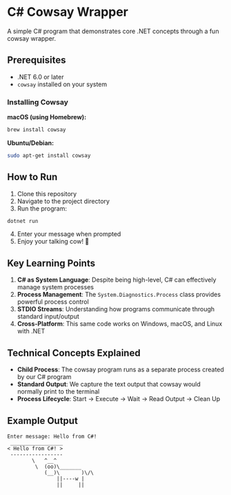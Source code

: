 # C# Cowsay Wrapper

A simple C# program that demonstrates core .NET concepts through a fun cowsay wrapper.

## Prerequisites

- .NET 6.0 or later
- `cowsay` installed on your system

### Installing Cowsay

**macOS (using Homebrew):**

```bash
brew install cowsay
```

**Ubuntu/Debian:**

```bash
sudo apt-get install cowsay
```

## How to Run

1. Clone this repository
2. Navigate to the project directory
3. Run the program:

```bash
dotnet run
```

4. Enter your message when prompted
5. Enjoy your talking cow! 🐄

## Key Learning Points

1. **C# as System Language**: Despite being high-level, C# can effectively manage system processes
2. **Process Management**: The `System.Diagnostics.Process` class provides powerful process control
3. **STDIO Streams**: Understanding how programs communicate through standard input/output
4. **Cross-Platform**: This same code works on Windows, macOS, and Linux with .NET

## Technical Concepts Explained

- **Child Process**: The cowsay program runs as a separate process created by our C# program
- **Standard Output**: We capture the text output that cowsay would normally print to the terminal
- **Process Lifecycle**: Start → Execute → Wait → Read Output → Clean Up

## Example Output

```
Enter message: Hello from C#!
 _________________
< Hello from C#! >
 -----------------
        \   ^__^
         \  (oo)\_______
            (__)\       )\/\
                ||----w |
                ||     ||
```
